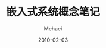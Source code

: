 ---
layout:     post
title:      嵌入式系统概念笔记
subtitle:   
date:       2010-02-03
author:     Mehaei
header-img: img/post-bg-unix-linux.jpg
catalog: true
tags:
    - python
---
